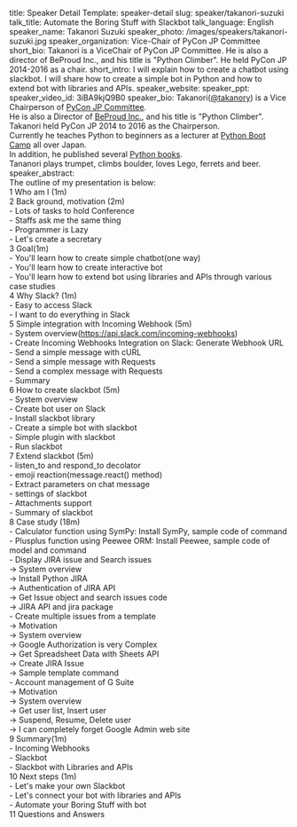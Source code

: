 title: Speaker Detail
Template: speaker-detail
slug: speaker/takanori-suzuki
talk_title: Automate the Boring Stuff with Slackbot
talk_language: English
speaker_name: Takanori Suzuki
speaker_photo: /images/speakers/takanori-suzuki.jpg
speaker_organization: Vice-Chair of PyCon JP Committee
short_bio: Takanori is a ViceChair of PyCon JP Committee. He is also a director of BeProud Inc., and his title is "Python Climber". He held PyCon JP 2014-2016 as a chair.
short_intro: I will explain how to create a chatbot using slackbot. I will share how to create a simple bot in Python and how to extend bot with libraries and APIs.
speaker_website: 
speaker_ppt: 
speaker_video_id: 3iBA9kjQ9B0
speaker_bio: Takanori([@takanory](https://twitter.com/takanory/)) is a Vice Chairperson of [PyCon JP Committee](https://www.pycon.jp). <br>He is also a Director of [BeProud Inc.](https://www.beproud.jp/careers/en/), and his title is "Python Climber". <br>Takanori held PyCon JP 2014 to 2016 as the Chairperson. <br>Currently he teaches Python to beginners as a lecturer at [Python Boot Camp](https://pycamp.pycon.jp) all over Japan. <br>In addition, he published several [Python books](https://www.amazon.co.jp/l/B00W95A036). <br>Tananori plays trumpet, climbs boulder, loves Lego, ferrets and beer.
speaker_abstract: 
  <br>The outline of my presentation is below:
  <br>1 Who am I (1m)
  <br>2 Back ground, motivation (2m)
  <br>  - Lots of tasks to hold Conference
  <br>  - Staffs ask me the same thing
  <br>  - Programmer is Lazy
  <br>  - Let's create a secretary
  <br>3 Goal(1m)
  <br>  - You'll learn how to create simple chatbot(one way)
  <br>  - You'll learn how to create interactive bot
  <br>  - You'll learn how to extend bot using libraries and APIs through various case studies
  <br>4 Why Slack? (1m)
  <br>  - Easy to access Slack
  <br>  - I want to do everything in Slack
  <br>5 Simple integration with Incoming Webhook (5m)
  <br>  - System overview(https://api.slack.com/incoming-webhooks)
  <br>  - Create Incoming Webhooks Integration on Slack: Generate Webhook URL
  <br>  - Send a simple message with cURL
  <br>  - Send a simple message with Requests
  <br>  - Send a complex message with Requests
  <br>  - Summary
  <br>6 How to create slackbot (5m)
  <br>  - System overview
  <br>  - Create bot user on Slack
  <br>  - Install slackbot library
  <br>  - Create a simple bot with slackbot
  <br>  - Simple plugin with slackbot
  <br>  - Run slackbot
  <br>7 Extend slackbot (5m)
  <br>  - listen_to and respond_to decolator
  <br>  - emoji reaction(message.react() method)
  <br>  - Extract parameters on chat message
  <br>  - settings of slackbot
  <br>  - Attachments support
  <br>  - Summary of slackbot
  <br>8 Case study (18m)
  <br>  - Calculator function using SymPy: Install SymPy, sample code of command
  <br>  - Plusplus function using Peewee ORM: Install Peewee, sample code of model and command
  <br>  - Display JIRA issue and Search issues
  <br>  -> System overview
  <br>  -> Install Python JIRA
  <br>  -> Authentication of JIRA API
  <br>  -> Get Issue object and search issues code
  <br>  -> JIRA API and jira package
  <br>  - Create multiple issues from a template
  <br>  -> Motivation
  <br>  -> System overview
  <br>  -> Google Authorization is very Complex
  <br>  -> Get Spreadsheet Data with Sheets API
  <br>  -> Create JIRA Issue
  <br>  -> Sample template command
  <br>  -  Account management of G Suite
  <br>  -> Motivation
  <br>  -> System overview
  <br>  -> Get user list, Insert user
  <br>  -> Suspend, Resume, Delete user
  <br>  -> I can completely forget Google Admin web site
  <br>9 Summary(1m)
  <br>  - Incoming Webhooks
  <br>  - Slackbot
  <br>  - Slackbot with Libraries and APIs
  <br>10 Next steps (1m)
  <br>  - Let's make your own Slackbot
  <br>  - Let's connect your bot with libraries and APIs
  <br>  - Automate your Boring Stuff with bot
  <br>11 Questions and Answers
